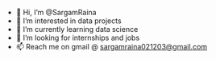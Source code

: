 - 👋 Hi, I’m @SargamRaina
- 👀 I’m interested in data projects  
- 🌱 I’m currently learning data science
- 💞️ I’m looking for internships and jobs
- 📫 Reach me on gmail @ sargamraina021203@gmail.com

<!---
SargamRaina/SargamRaina is a ✨ special ✨ repository because its `README.md` (this file) appears on your GitHub profile.
You can click the Preview link to take a look at your changes.
--->
